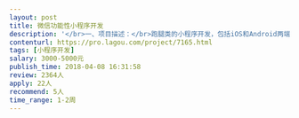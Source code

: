 ```yaml
---                
layout: post       
title: 微信功能性小程序开发           
description: '</br>一、项目描述：</br>跑腿类的小程序开发，包括iOS和Android两端，主要需要微信登录，同时个人可发布内容也可接受任务等。</br></br>二、主要功能点：</br>任务列表、搜索产品，产品分类，消息通知、第三方登录，完成任务领取积分</br></br>三、可参考产品：</br>滴滴</br></br>四、人员要求：</br>1.有做过微信小程序相关开发经验。</br>2.良好的沟通能力和契约精神</br>'     
contenturl: https://pro.lagou.com/project/7165.html      
tags: [小程序开发]            
salary: 3000-5000元          
publish_time: 2018-04-08 16:31:58         
review: 2364人                   
apply: 22人                   
recommend: 5人                   
time_range: 1-2周              
---                 
```


